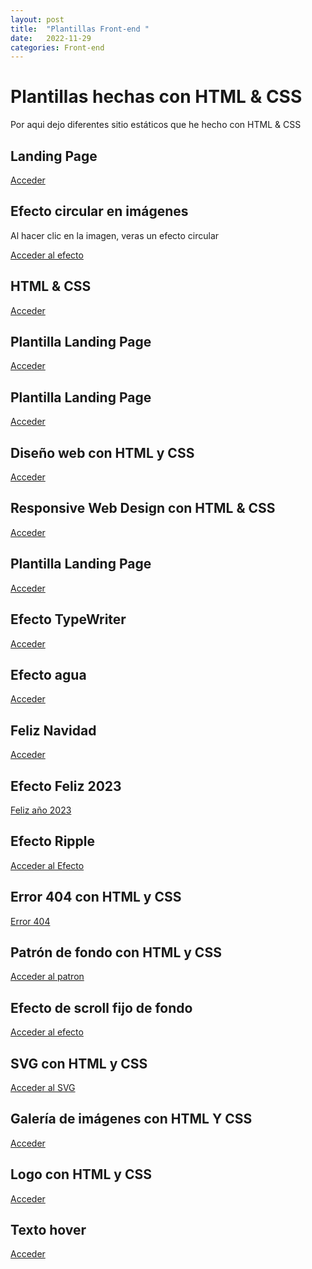 ```yaml
---
layout: post
title:  "Plantillas Front-end "
date:   2022-11-29
categories: Front-end
---
```



# Plantillas hechas con HTML & CSS

Por aqui dejo diferentes sitio estáticos que he hecho con HTML & CSS

## Landing Page

<a href="https://tripleyei.github.io/landingpage/"> Acceder</a>

## Efecto circular en imágenes

Al hacer clic en la imagen, veras un efecto circular

<a href="https://tripleyei.github.io/RWD-images/"> Acceder al efecto</a>

## HTML &  CSS

<a href="https://tripleyei.github.io/RWD-HTML-CSS/"> Acceder</a>

## Plantilla Landing Page

<a href="https://tripleyei.github.io/template-RWD/"> Acceder</a>

## Plantilla Landing Page

<a href="https://tripleyei.github.io/portfolio/"> Acceder</a>

## Diseño web con  HTML y  CSS
 <a href="https://tripleyei.github.io/web_design_template/"> Acceder</a>
 
## Responsive Web Design con HTML & CSS
 <a href="https://tripleyei.github.io/website/"> Acceder</a>
## Plantilla Landing Page

<a href="https://tripleyei.github.io/landing-css/"> Acceder</a>
  
## Efecto TypeWriter
 <a href="https://tripleyei.github.io/efecto_writer/">Acceder</a>
 
## Efecto agua
<a href="https://tripleyei.github.io/efecto_agua/">Acceder</a>

## Feliz Navidad
<a href="https://tripleyei.github.io/feliz_navidad/">Acceder</a>

## Efecto Feliz 2023
<a href="https://tripleyei.github.io/efecto_2023/"> Feliz año 2023</a>

## Efecto Ripple
<a href="https://tripleyei.github.io/efecto_Ripple/"> Acceder al Efecto</a>

## Error 404 con HTML y CSS
<a href="https://tripleyei.github.io/404_error/">Error 404</a>

## Patrón de fondo con HTML y CSS

<a href="https://tripleyei.github.io/patron_de_fondo/">Acceder al patron</a>

## Efecto de scroll fijo de fondo

<a href="https://tripleyei.github.io/fondo_fijo/"> Acceder al efecto</a>

## SVG  con HTML y CSS

<a href="https://tripleyei.github.io/svg_background/"> Acceder al SVG</a>

## Galería de imágenes con HTML Y CSS

<a href="https://tripleyei.github.io/Gallery_CSS/"> Acceder</a>

## Logo con HTML y CSS

<a href="https://tripleyei.github.io/logo_effect/">Acceder</a>

## Texto hover

<a href="https://tripleyei.github.io/text_effect/">Acceder</a>
